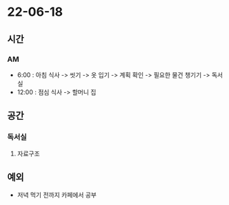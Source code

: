 # 22-06-18

## 시간

### AM
- 6:00 : 아침 식사 -> 씻기 -> 옷 입기 -> 계획 확인 -> 필요한 물건 챙기기 -> 독서실
- 12:00 : 점심 식사 -> 할머니 집

## 공간

### 독서실
1. 자료구조  

## 예외
- 저녁 먹기 전까지 카페에서 공부
